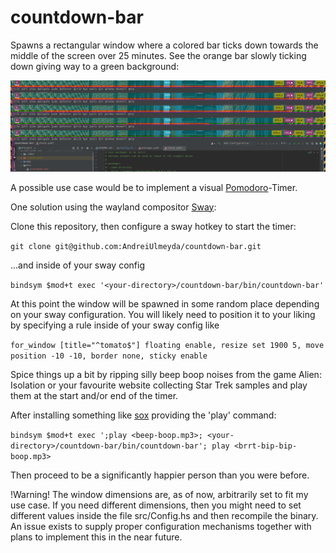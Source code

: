 # countdown-bar
Spawns a rectangular window where a colored bar ticks down towards the middle of the screen over 25 minutes.
See the orange bar slowly ticking down giving way to a green background:

![demo](countdown-bar-demo.png)

A possible use case would be to implement a visual [Pomodoro](https://en.wikipedia.org/wiki/Pomodoro_Technique)-Timer.

One solution using the wayland compositor [Sway](https://github.com/swaywm/sway):

Clone this repository, then configure a sway hotkey to start the timer:

```git clone git@github.com:AndreiUlmeyda/countdown-bar.git```

...and inside of your sway config

```bindsym $mod+t exec '<your-directory>/countdown-bar/bin/countdown-bar'```

At this point the window will be spawned in some random place depending on your sway configuration.
You will likely need to position it to your liking by specifying a rule inside of your sway config like

```for_window [title="^tomato$"] floating enable, resize set 1900 5, move position -10 -10, border none, sticky enable```

Spice things up a bit by ripping silly beep boop noises from the game Alien: Isolation or your favourite
website collecting Star Trek samples and play them at the start and/or end of the timer.

After installing something like [sox](http://sox.sourceforge.net/) providing the 'play' command:

```bindsym $mod+t exec ';play <beep-boop.mp3>; <your-directory>/countdown-bar/bin/countdown-bar'; play <brrt-bip-bip-boop.mp3>```

Then proceed to be a significantly happier person than you were before.

!Warning! The window dimensions are, as of now, arbitrarily set to fit my use case. If you need different dimensions,
then you might need to set different values inside the file src/Config.hs and then recompile the binary. An issue
exists to supply proper configuration mechanisms together with plans to implement this in the near future.

